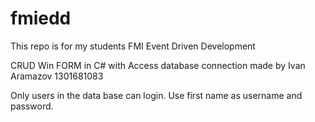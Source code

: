 fmiedd
======

This repo is for my students FMI Event Driven Development

CRUD Win FORM in C# with Access database connection
made by Ivan Aramazov 1301681083

Only users in the data base can login. Use first name as username and password.
